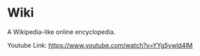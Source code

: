 # Wiki
A Wikipedia-like online encyclopedia.

Youtube Link: https://www.youtube.com/watch?v=YYg5ywld4lM
